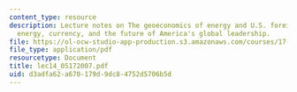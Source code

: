 ```yaml
---
content_type: resource
description: Lecture notes on The geoeconomics of energy and U.S. foreign policy -
  energy, currency, and the future of America's global leadership.
file: https://ol-ocw-studio-app-production.s3.amazonaws.com/courses/17-906-reading-seminar-in-social-science-the-geopolitics-and-geoeconomics-of-global-energy-spring-2007/d3adfa62a670179d9dc84752d5706b5d_lec14_05172007.pdf
file_type: application/pdf
resourcetype: Document
title: lec14_05172007.pdf
uid: d3adfa62-a670-179d-9dc8-4752d5706b5d
---
```

